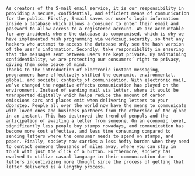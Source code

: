 	As creators of the S-mail email service, it is our responsibility in providing a secure, confidential, and efficient means of communication for the public. Firstly, S-mail saves our user’s login information inside a database which allows a consumer to enter their email and password to allow access to a registered account. We are accountable for any incidents where the database is compromised, which is why we have implemented hash programming via werkzeug.security, so that any hackers who attempt to access the database only see the hash version of the user’s information. Secondly, take responsibility in ensuring that the messages sent between users are kept private. By maintaining confidentiality, we are protecting our consumers’ right to privacy, giving them some peace of mind. 
	Thanks to the introduction of electronic instant messaging, programmers have effectively shifted the economic, environmental, global, and societal contexts of communication. With electronic mail, we’ve changed the negative effects communication has played on the environment. Instead of sending mail via letter, where it would be transported digitally which helps reduce the amount of carbon emissions cars and places emit when delivering letters to your doorstep. People all over the world now have the means to communicate with loved ones and business partners from the otherside of the globe in an instant. This has destroyed the trend of penpals and the anticipation of awaiting a letter from someone. On an economic level, significantly less people buy stamps nowadays, and communication has become more cost effective, and less time consuming compared to sending letters where the consumer needs to spend on stamps, and paper. Finally, society now carries a less hefty burden when they need to contact someone thousands of miles away, where you can stay in touch with just the click of a button. Furthermore, society has evolved to utilize casual language in their communication due to letters incentivizing more thought since the process of getting that letter delivered is a lengthy process. 
